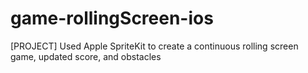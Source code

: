 # game-rollingScreen-ios
[PROJECT] Used Apple SpriteKit to create a continuous rolling screen game, updated score, and obstacles
